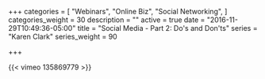 +++
categories = [
  "Webinars",
  "Online Biz",
  "Social Networking",
]
categories_weight = 30
description = ""
active = true
date = "2016-11-29T10:49:36-05:00"
title = "Social Media - Part 2: Do's and Don'ts"
series = "Karen Clark"
series_weight = 90

+++

{{< vimeo 135869779 >}}
